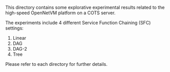 This directory contains some explorative experimental results related to the high-speed OpenNetVM platform on a COTS server. 

The experiments include 4 different Service Function Chaining (SFC) settings:

1. Linear 
2. DAG 
3. DAG-2
4. Tree

Please refer to each directory for further details. 